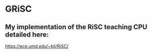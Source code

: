 # GRiSC
## My implementation of the RiSC teaching CPU detailed here:
https://ece.umd.edu/~blj/RiSC/

